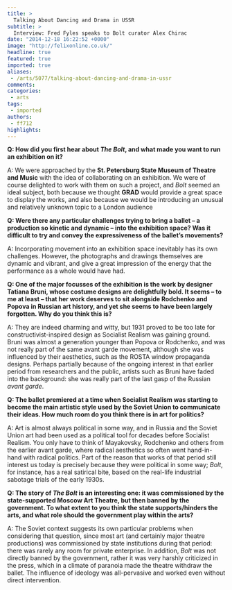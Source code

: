 ```yaml
---
title: >
  Talking About Dancing and Drama in USSR
subtitle: >
  Interview: Fred Fyles speaks to Bolt curator Alex Chirac
date: "2014-12-18 16:22:52 +0000"
image: "http://felixonline.co.uk/"
headline: true
featured: true
imported: true
aliases:
 - /arts/5077/talking-about-dancing-and-drama-in-ussr
comments:
categories:
 - arts
tags:
 - imported
authors:
 - ff712
highlights:
---
```


__Q: How did you first hear about ___The Bolt___, and what made you want to run an exhibition on it?__

A: We were approached by the __St. Petersburg State Museum of Theatre and Music__ with the idea of collaborating on an exhibition. We were of course delighted to work with them on such a project, and _Bolt_ seemed an ideal subject, both because we thought __GRAD__ would provide a great space to display the works, and also because we would be introducing an unusual and relatively unknown topic to a London audience

__Q: Were there any particular challenges trying to bring a ballet – a production so kinetic and dynamic – into the exhibition space? Was it difficult to try and convey the expressiveness of the ballet’s movements?__

A: Incorporating movement into an exhibition space inevitably has its own challenges. However, the photographs and drawings themselves are dynamic and vibrant, and give a great impression of the energy that the performance as a whole would have had.

__Q: One of the major focusses of the exhibition is the work by designer Tatiana Bruni, whose costume designs are delightfully bold. It seems – to me at least – that her work deserves to sit alongside Rodchenko and Popova in Russian art history, and yet she seems to have been largely forgotten. Why do you think this is?__

A: They are indeed charming and witty, but 1931 proved to be too late for constructivist-inspired design as Socialist Realism was gaining ground. Bruni was almost a generation younger than Popova or Rodchenko, and was not really part of the same avant garde movement, although she was influenced by their aesthetics, such as the ROSTA window propaganda designs. Perhaps partially because of the ongoing interest in that earlier period from researchers and the public, artists such as Bruni have faded into the background: she was really part of the last gasp of the Russian _avant garde_.

__Q: The ballet premiered at a time when Socialist Realism was starting to become the main artistic style used by the Soviet Union to communicate their ideas. How much room do you think there is in art for politics?__

A: Art is almost always political in some way, and in Russia and the Soviet Union art had been used as a political tool for decades before Socialist Realism. You only have to think of Mayakovsky, Rodchenko and others from the earlier avant garde, where radical aesthetics so often went hand-in-hand with radical politics. Part of the reason that works of that period still interest us today is precisely because they were political in some way; _Bolt_, for instance, has a real satirical bite, based on the real-life industrial sabotage trials of the early 1930s.

__Q: The story of ___The Bolt___ is an interesting one: it was commissioned by the state-supported Moscow Art Theatre, but then banned by the government. To what extent to you think the state supports/hinders the arts, and what role should the government play within the arts?__

A: The Soviet context suggests its own particular problems when considering that question, since most art (and certainly major theatre productions) was commissioned by state institutions during that period: there was rarely any room for private enterprise. In addition, _Bolt_ was not directly banned by the government, rather it was very harshly criticized in the press, which in a climate of paranoia made the theatre withdraw the ballet. The influence of ideology was all-pervasive and worked even without direct intervention.
